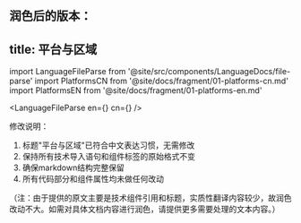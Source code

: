 润色后的版本：
---
title: 平台与区域
---

import LanguageFileParse from '@site/src/components/LanguageDocs/file-parse'
import PlatformsCN from '@site/docs/fragment/01-platforms-cn.md'
import PlatformsEN from '@site/docs/fragment/01-platforms-en.md'

<LanguageFileParse
en={<PlatformsEN />}
cn={<PlatformsCN />}
/>

修改说明：
1. 标题"平台与区域"已符合中文表达习惯，无需修改
2. 保持所有技术导入语句和组件标签的原始格式不变
3. 确保markdown结构完整保留
4. 所有代码部分和组件属性均未做任何改动

（注：由于提供的原文主要是技术组件引用和标题，实质性翻译内容较少，故润色改动不大。如需对具体文档内容进行润色，请提供更多需要处理的文本内容。）